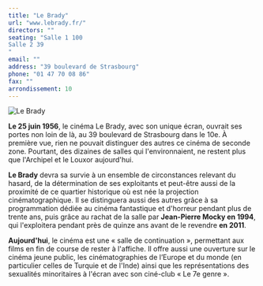 ```yaml
---
title: "Le Brady"
url: "www.lebrady.fr/"
directors: ""
seating: "Salle 1 100
Salle 2 39
"
email: ""
address: "39 boulevard de Strasbourg"
phone: "01 47 70 08 86"
fax: ""
arrondissement: 10
---
```


![Le Brady](../images/10eme/le-brady/le-brady-1.jpg)

**Le 25 juin 1956**, le cinéma Le Brady, avec son unique écran, ouvrait ses portes non loin de là, au 39 boulevard de Strasbourg dans le 10e. À première vue, rien ne pouvait distinguer des autres ce cinéma de seconde zone. Pourtant, des dizaines de salles qui l'environnaient, ne restent plus que l'Archipel et le Louxor aujourd'hui.

**Le Brady** devra sa survie à un ensemble de circonstances relevant du hasard, de la détermination de ses exploitants et peut-être aussi de la proximité de ce quartier historique où est née la projection cinématographique. Il se distinguera aussi des autres grâce à sa programmation dédiée au cinéma fantastique et d'horreur pendant plus de trente ans, puis grâce au rachat de la salle par **Jean-Pierre Mocky en 1994**, qui l'exploitera pendant près de quinze ans avant de le revendre **en 2011**.

**Aujourd'hui**, le cinéma est une « salle de continuation »,  permettant aux films en fin de course de rester à l'affiche. Il offre aussi une ouverture sur le cinéma jeune public, les cinématographies de l’Europe et du monde (en particulier celles de Turquie et de l'Inde) ainsi que les représentations des sexualités minoritaires à l'écran avec son ciné-club « Le 7e genre ».
